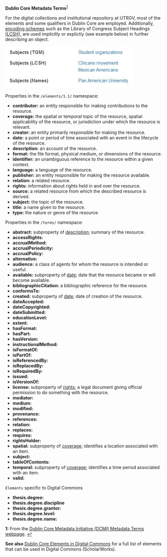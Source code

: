 **Dublin Core Metadata Terms**<sup id="a1">[1](#f1)</sup>

For the digital collections and institutional repository at UTRGV, most of the elements and some qualifiers in Dublin Core are employed. Additionally, [encoding schemes](https://www.dublincore.org/specifications/dublin-core/dcmi-terms/#section-4) such as the Library of Congress Subject Headings [(LCSH)](https://www.loc.gov/aba/publications/FreeLCSH/freelcsh.html), are used implicitly or explictly (see example below) in further describing an object.

![example image of subject headings](docs/subjects-example.JPG)

Properties in the `/elements/1.1/` namespace:

* **contributor:** an entity responsible for making contributions to the resource.
* <a name="coverage" id="cover-id"></a>**coverage:** the spatial or temporal topic of the resource, spatial applicability of the resource, or jurisdiction under which the resource is relevant.
* **creator:** an entity primarily responsible for making the resource.
* <a name="date" id="date-id"></a>**date:** a point or period of time associated with an event in the lifecycle of the resource.
* <a name="description" id="desc-id"></a>**description:** an account of the resource.
* **format:** the file format, physical medium, or dimensions of the resource.
* **identifier:** an unambiguous reference to the resource within a given context.
* **language:** a language of the resource.
* **publisher:** an entity responsible for making the resource available.
* **relation:** a related resource.
* <a name="rights" id="rights-id"></a>**rights:** information about rights held in and over the resource.
* **source:** a related resource from which the described resource is derived.
* **subject:** the topic of the resource.
* **title:** a name given to the resource.
* **type:** the nature or genre of the resource.

Properties in the `/terms/` namespace:

* **abstract:** subproperty of [description](#desc-id); summary of the resource.
* **accessRights:**
* **accrualMethod:**
* **accrualPeriodicity:**
* **accrualPolicy:**
* **alternative:**
* **audience:** a class of agents for whom the resource is intended or useful.
* **available:** subproperty of [date](#date-id); date that the resource became or will become available.
* **bibliographicCitation:** a bibliographic reference for the resource.
* **conformsTo:**
* **created:** subproperty of [date](#date-id); date of creation of the resource.
* **dateAccepted:**
* **dateCopyrighted:**
* **dateSubmitted:**
* **educationLevel:**
* **extent:**
* **hasFormat:**
* **hasPart:**
* **hasVersion:**
* **instructionalMethod:**
* **isFormatOf:**
* **isPartOf:**
* **isReferencedBy:**
* **isReplacedBy:**
* **isRequiredBy:**
* **issued:**
* **isVersionOf:**
* **license:** subproperty of [rights](#rights-id); a legal document giving official permission to do something with the resource.
* **mediator:**
* **medium:**
* **modified:**
* **provenance:**
* **references:**
* **relation:**
* **replaces:**
* **requires:**
* **rightsHolder:**
* **spatial:** subproperty of [coverage](#cover-id); identifies a location associated with an item.
* **subject:**
* **tableOfContents:**
* **temporal:** subproperty of [coverage](#cover-id); identifies a time period associated with an item.
* **valid:**

`Elements` specific to Digital Commons

* **thesis.degree:**
* **thesis.degree.discipline**
* **thesis.degree.grantor:**
* **thesis.degree.level:**
* **thesis.degree.name:**



<b id="f1">1:</b> From the [Dublin Core Metadata Initiative (DCMI) Metadata Terms webpage](https://www.dublincore.org/specifications/dublin-core/dcmi-terms/#section-3). [↩](#a1)

**See also** [Dublin Core Elements in Digital Commons](docs/Dublin-Core-Elements-in-Digital-Commons.pdf) for a full list of elements that can be used in Digital Commons (ScholarWorks).
